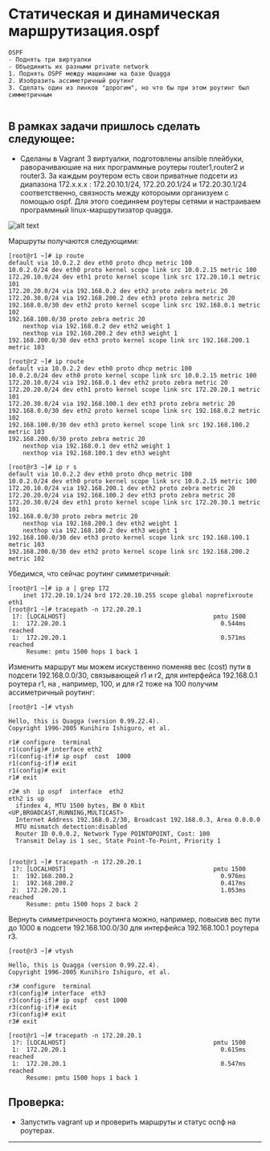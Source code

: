 #   Статическая и динамическая маршрутизация.ospf

```
OSPF
- Поднять три виртуалки
- Объединить их разными private network
1. Поднять OSPF между машинами на базе Quagga
2. Изобразить ассиметричный роутинг
3. Сделать один из линков "дорогим", но что бы при этом роутинг был симметричным


```

## В рамках задачи пришлось сделать следующее:

- Сделаны в  Vagrant 3 виртуалки, подготовлены  ansible плейбуки, раворачиваюшие на них программные роутеры router1,router2 и router3. За каждым роутером есть свои приватные подсети из диапазона 172.х.х.х : 172.20.10.1/24, 172.20.20.1/24 и 172.20.30.1/24 соответственно, связность между котороыми организуем с помощью ospf. Для этого соединяем роутеры сетями и настраиваем программный linux-маршрутизатор quagga.

![alt text](./net_map.png)

Маршруты получаются следующими:
```
[root@r1 ~]# ip route
default via 10.0.2.2 dev eth0 proto dhcp metric 100
10.0.2.0/24 dev eth0 proto kernel scope link src 10.0.2.15 metric 100
172.20.10.0/24 dev eth1 proto kernel scope link src 172.20.10.1 metric 101
172.20.20.0/24 via 192.168.0.2 dev eth2 proto zebra metric 20
172.20.30.0/24 via 192.168.200.2 dev eth3 proto zebra metric 20
192.168.0.0/30 dev eth2 proto kernel scope link src 192.168.0.1 metric 102
192.168.100.0/30 proto zebra metric 20
	nexthop via 192.168.0.2 dev eth2 weight 1
	nexthop via 192.168.200.2 dev eth3 weight 1
192.168.200.0/30 dev eth3 proto kernel scope link src 192.168.200.1 metric 103

[root@r2 ~]# ip route
default via 10.0.2.2 dev eth0 proto dhcp metric 100
10.0.2.0/24 dev eth0 proto kernel scope link src 10.0.2.15 metric 100
172.20.10.0/24 via 192.168.0.1 dev eth2 proto zebra metric 20
172.20.20.0/24 dev eth1 proto kernel scope link src 172.20.20.1 metric 101
172.20.30.0/24 via 192.168.100.1 dev eth3 proto zebra metric 20
192.168.0.0/30 dev eth2 proto kernel scope link src 192.168.0.2 metric 102
192.168.100.0/30 dev eth3 proto kernel scope link src 192.168.100.2 metric 103
192.168.200.0/30 proto zebra metric 20
	nexthop via 192.168.0.1 dev eth2 weight 1
	nexthop via 192.168.100.1 dev eth3 weight

[root@r3 ~]# ip r s
default via 10.0.2.2 dev eth0 proto dhcp metric 100
10.0.2.0/24 dev eth0 proto kernel scope link src 10.0.2.15 metric 100
172.20.10.0/24 via 192.168.200.1 dev eth2 proto zebra metric 20
172.20.20.0/24 via 192.168.100.2 dev eth3 proto zebra metric 20
172.20.30.0/24 dev eth1 proto kernel scope link src 172.20.30.1 metric 101
192.168.0.0/30 proto zebra metric 20
	nexthop via 192.168.200.1 dev eth2 weight 1
	nexthop via 192.168.100.2 dev eth3 weight 1
192.168.100.0/30 dev eth3 proto kernel scope link src 192.168.100.1 metric 103
192.168.200.0/30 dev eth2 proto kernel scope link src 192.168.200.2 metric 102

```
Убедимся, что сейчас роутинг симметричный:
```
[root@r1 ~]# ip a | grep 172
    inet 172.20.10.1/24 brd 172.20.10.255 scope global noprefixroute eth1
[root@r1 ~]# tracepath -n 172.20.20.1
 1?: [LOCALHOST]                                         pmtu 1500
 1:  172.20.20.1                                           0.544ms reached
 1:  172.20.20.1                                           0.571ms reached
     Resume: pmtu 1500 hops 1 back 1
```

Изменить маршрут мы можем искуственно поменяв вес (cost) пути в подсети 192.168.0.0/30, связывающей r1 и r2, для интерфейса 192.168.0.1 роутера r1, на , например, 100, и для r2 тоже на 100 получим ассиметричный роутинг:
```
[root@r1 ~]# vtysh

Hello, this is Quagga (version 0.99.22.4).
Copyright 1996-2005 Kunihiro Ishiguro, et al.

r1# configure  terminal
r1(config)# interface eth2
r1(config-if)# ip ospf  cost  1000
r1(config-if)# exit
r1(config)# exit
r1# exit

r2# sh  ip ospf  interface  eth2
eth2 is up
  ifindex 4, MTU 1500 bytes, BW 0 Kbit <UP,BROADCAST,RUNNING,MULTICAST>
  Internet Address 192.168.0.2/30, Broadcast 192.168.0.3, Area 0.0.0.0
  MTU mismatch detection:disabled
  Router ID 0.0.0.2, Network Type POINTOPOINT, Cost: 100
  Transmit Delay is 1 sec, State Point-To-Point, Priority 1

```
```

[root@r1 ~]# tracepath -n 172.20.20.1
 1?: [LOCALHOST]                                         pmtu 1500
 1:  192.168.200.2                                         0.976ms
 1:  192.168.200.2                                         0.417ms
 2:  172.20.20.1                                           1.053ms reached
     Resume: pmtu 1500 hops 2 back 2
```

Вернуть симметричность роутинга можно, например, повысив вес пути до 1000 в подсети 192.168.100.0/30 для интерфейса 192.168.100.1 роутера r3.
```
[root@r3 ~]# vtysh

Hello, this is Quagga (version 0.99.22.4).
Copyright 1996-2005 Kunihiro Ishiguro, et al.

r3# configure  terminal  
r3(config)# interface  eth3
r3(config-if)# ip ospf  cost 1000
r3(config-if)# exit
r3(config)# exit
r3# exit
```
```
[root@r1 ~]# tracepath -n 172.20.20.1
 1?: [LOCALHOST]                                         pmtu 1500
 1:  172.20.20.1                                           0.615ms reached
 1:  172.20.20.1                                           0.547ms reached
     Resume: pmtu 1500 hops 1 back 1
```


## Проверка:

 - Запустить vagrant up и проверить маршруты и статус оспф на роутерах.



---
